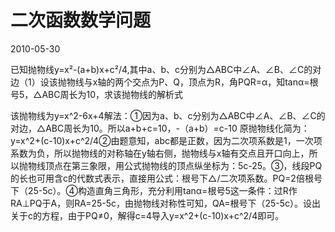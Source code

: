 # 二次函数数学问题
2010-05-30


已知抛物线y=x²-(a+b)x+c²/4,其中a、b、c分别为△ABC中∠A、∠B、∠C的对边（1）设该抛物线与x轴的两个交点为P、Q，顶点为R，角PQR=α，知tanα=根号5，△ABC周长为10，求该抛物线的解析式


该抛物线为y=x^2-6x+4解法：①因为a、b、c分别为△ABC中∠A、∠B、∠C的对边，△ABC周长为10。所以a+b+c=10，-（a+b）=c-10 原抛物线化简为：y=x^2+(c-10)x+c^2/4②由题意知，abc都是正数，因为二次项系数是1，一次项系数为负，所以抛物线的对称轴在y轴右侧，抛物线与x轴有交点且开口向上，所以抛物线顶点在第三象限，用公式抛物线的顶点纵坐标为：5c-25。③，线段PQ的长也可用含c的代数式表示，直接用公式：根号下△/二次项系数。PQ=2倍根号下（25-5c）。④构造直角三角形，充分利用tanα=根号5这一条件：过R作RA⊥PQ于A，则RA=25-5c，由抛物线对称性可知，QA=根号下（25-5c）。设出关于c的方程，由于PQ≠0，解得c=4导入y=x^2+(c-10)x+c^2/4即可。
